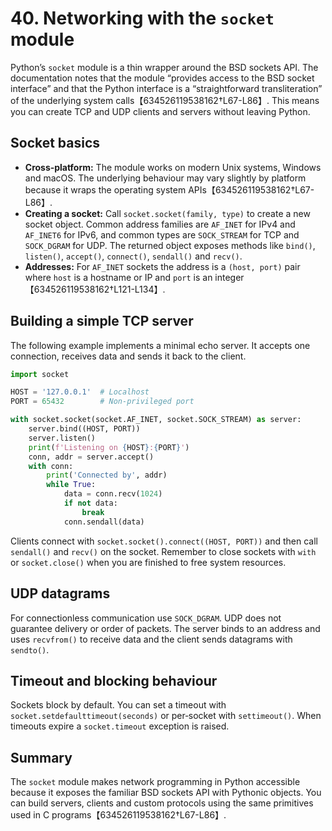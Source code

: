 # 40. Networking with the `socket` module

Python’s `socket` module is a thin wrapper around the BSD sockets API.  The
documentation notes that the module “provides access to the BSD socket
interface” and that the Python interface is a “straightforward transliteration”
of the underlying system calls【634526119538162†L67-L86】.  This means you can
create TCP and UDP clients and servers without leaving Python.

## Socket basics

* **Cross‑platform:** The module works on modern Unix systems, Windows and
  macOS.  The underlying behaviour may vary slightly by platform because it
  wraps the operating system APIs【634526119538162†L67-L86】.
* **Creating a socket:** Call `socket.socket(family, type)` to create a new
  socket object.  Common address families are `AF_INET` for IPv4 and
  `AF_INET6` for IPv6, and common types are `SOCK_STREAM` for TCP and
  `SOCK_DGRAM` for UDP.  The returned object exposes methods like `bind()`,
  `listen()`, `accept()`, `connect()`, `sendall()` and `recv()`.
* **Addresses:** For `AF_INET` sockets the address is a `(host, port)` pair where
  `host` is a hostname or IP and `port` is an integer【634526119538162†L121-L134】.

## Building a simple TCP server

The following example implements a minimal echo server.  It accepts one
connection, receives data and sends it back to the client.

```python
import socket

HOST = '127.0.0.1'  # Localhost
PORT = 65432        # Non‑privileged port

with socket.socket(socket.AF_INET, socket.SOCK_STREAM) as server:
    server.bind((HOST, PORT))
    server.listen()
    print(f'Listening on {HOST}:{PORT}')
    conn, addr = server.accept()
    with conn:
        print('Connected by', addr)
        while True:
            data = conn.recv(1024)
            if not data:
                break
            conn.sendall(data)
```

Clients connect with `socket.socket().connect((HOST, PORT))` and then call
`sendall()` and `recv()` on the socket.  Remember to close sockets with
`with` or `socket.close()` when you are finished to free system resources.

## UDP datagrams

For connectionless communication use `SOCK_DGRAM`.  UDP does not guarantee
delivery or order of packets.  The server binds to an address and uses
`recvfrom()` to receive data and the client sends datagrams with `sendto()`.

## Timeout and blocking behaviour

Sockets block by default.  You can set a timeout with
`socket.setdefaulttimeout(seconds)` or per‑socket with `settimeout()`.  When
timeouts expire a `socket.timeout` exception is raised.

## Summary

The `socket` module makes network programming in Python accessible because it
exposes the familiar BSD sockets API with Pythonic objects.  You can build
servers, clients and custom protocols using the same primitives used in C
programs【634526119538162†L67-L86】.

